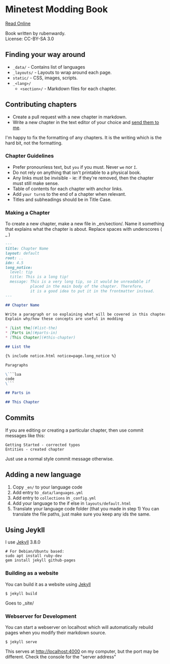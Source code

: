 # Minetest Modding Book

[Read Online](https://rubenwardy.com/minetest_modding_book/)

Book written by rubenwardy.  
License: CC-BY-SA 3.0

## Finding your way around

* `_data/` - Contains list of languages
* `_layouts/` - Layouts to wrap around each page.
* `static/` - CSS, images, scripts.
* `_<lang>/`
    * `<section>/` - Markdown files for each chapter.

## Contributing chapters

* Create a pull request with a new chapter in markdown.
* Write a new chapter in the text editor of your choice and
 [send them to me](https://rubenwardy.com/contact/).

I'm happy to fix the formatting of any chapters. It is
the writing which is the hard bit, not the formatting.

### Chapter Guidelines

* Prefer pronounless text, but `you` if you must. Never `we` nor `I`.
* Do not rely on anything that isn't printable to a physical book.
* Any links must be invisible - ie: if they're removed, then the chapter must
  still make sense.
* Table of contents for each chapter with anchor links.
* Add `your turn`s to the end of a chapter when relevant.
* Titles and subheadings should be in Title Case.

### Making a Chapter

To create a new chapter, make a new file in _en/section/.
Name it something that explains what the chapter is about.
Replace spaces with underscores ( _ )

```markdown
---
title: Chapter Name
layout: default
root: ..
idx: 4.5
long_notice:
  level: tip
  title: This is a long tip!
  message: This is a very long tip, so it would be unreadable if
           placed in the main body of the chapter. Therefore,
           it is a good idea to put it in the frontmatter instead.
---

## Chapter Name

Write a paragraph or so explaining what will be covered in this chapter.
Explain why/how these concepts are useful in modding

* [List the](#list-the)
* [Parts in](#parts-in)
* [This Chapter](#this-chapter)

## List the

{% include notice.html notice=page.long_notice %}

Paragraphs

\```lua
code
\```

## Parts in

## This Chapter
```

## Commits

If you are editing or creating a particular chapter, then use commit messages like this:

```
Getting Started - corrected typos
Entities - created chapter
```

Just use a normal style commit message otherwise.

## Adding a new language

1. Copy `_en/` to your language code
2. Add entry to `_data/languages.yml`
3. Add entry to `collections` in `_config.yml`
4. Add your language to the if else in `layouts/default.html`
5. Translate your language code folder (that you made in step 1)
   You can translate the file paths, just make sure you keep any ids the same.


## Using Jeykll

I use [Jekyll](http://jekyllrb.com/) 3.8.0

    # For Debian/Ubuntu based:
    sudo apt install ruby-dev
    gem install jekyll github-pages

### Building as a website

You can build it as a website using [Jekyll](http://jekyllrb.com/)

    $ jekyll build

Goes to _site/

### Webserver for Development

You can start a webserver on localhost which will automatically
rebuild pages when you modify their markdown source.

    $ jekyll serve


This serves at <http://localhost:4000> on my computer, but the port
may be different. Check the console for the "server address"
